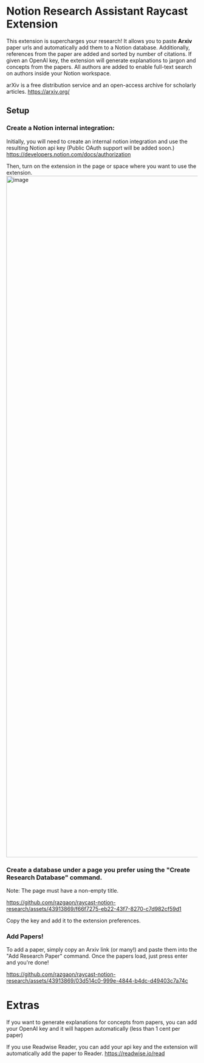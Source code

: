 # Notion Research Assistant Raycast Extension

This extension is supercharges your research! It allows you to paste **Arxiv** paper urls and automatically add them to a Notion database.
Additionally, references from the paper are added and sorted by number of citations.
If given an OpenAI key, the extension will generate explanations to jargon and concepts from the papers.
All authors are added to enable full-text search on authors inside your Notion workspace.

arXiv is a free distribution service and an open-access archive for scholarly articles.
https://arxiv.org/

## Setup

### Create a Notion internal integration:

Initially, you will need to create an internal notion integration and use the resulting Notion api key (Public OAuth support will be added soon.)
https://developers.notion.com/docs/authorization

Then, turn on the extension in the page or space where you want to use the extension.
<img width="1792" alt="image" src="https://github.com/razgaon/raycast-notion-research/assets/43913869/86dfeb46-4a3b-4285-a001-7098ba3dacd8">

### Create a database under a page you prefer using the "Create Research Database" command.

Note: The page must have a non-empty title.

https://github.com/razgaon/raycast-notion-research/assets/43913869/f66f7275-eb22-43f7-8270-c7d982cf59d1

Copy the key and add it to the extension preferences.

### Add Papers!

To add a paper, simply copy an Arxiv link (or many!) and paste them into the "Add Research Paper" command. Once the papers load, just press enter and you're done!

https://github.com/razgaon/raycast-notion-research/assets/43913869/03d514c0-999e-4844-b4dc-d49403c7a74c

# Extras

If you want to generate explanations for concepts from papers, you can add your OpenAI key and it will happen automatically (less than 1 cent per paper)

If you use Readwise Reader, you can add your api key and the extension will automatically add the paper to Reader.
https://readwise.io/read
